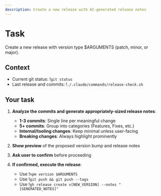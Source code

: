 ```yaml
---
description: Create a new release with AI-generated release notes
---
```


# Task

Create a new release with version type $ARGUMENTS (patch, minor, or major).

## Context

- Current git status: !`git status`
- Last release and commits: !`./.claude/commands/release-check.sh`

## Your task

1. **Analyze the commits and generate appropriately-sized release notes**:
   - **1-3 commits**: Single line per meaningful change
   - **5+ commits**: Group into categories (Features, Fixes, etc.)
   - **Internal/tooling changes**: Keep minimal unless user-facing
   - **Breaking changes**: Always highlight prominently

2. **Show preview** of the proposed version bump and release notes

3. **Ask user to confirm** before proceeding

4. **If confirmed, execute the release**:
   - Use !`npm version $ARGUMENTS`
   - Use !`git push && git push --tags`
   - Use !`gh release create v[NEW_VERSION] --notes "[GENERATED_NOTES]"`
